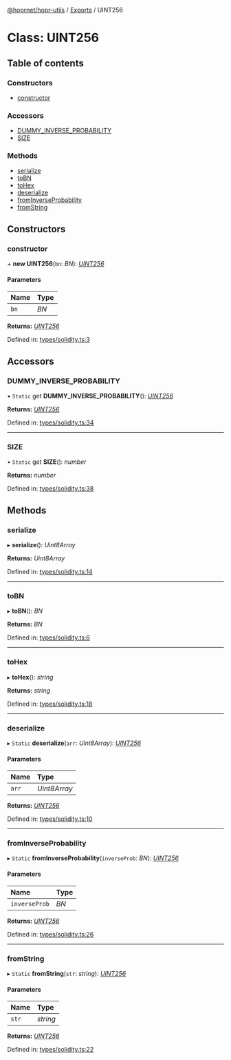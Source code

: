 [@hoprnet/hopr-utils](../README.md) / [Exports](../modules.md) / UINT256

# Class: UINT256

## Table of contents

### Constructors

- [constructor](uint256.md#constructor)

### Accessors

- [DUMMY\_INVERSE\_PROBABILITY](uint256.md#dummy_inverse_probability)
- [SIZE](uint256.md#size)

### Methods

- [serialize](uint256.md#serialize)
- [toBN](uint256.md#tobn)
- [toHex](uint256.md#tohex)
- [deserialize](uint256.md#deserialize)
- [fromInverseProbability](uint256.md#frominverseprobability)
- [fromString](uint256.md#fromstring)

## Constructors

### constructor

\+ **new UINT256**(`bn`: *BN*): [*UINT256*](uint256.md)

#### Parameters

| Name | Type |
| :------ | :------ |
| `bn` | *BN* |

**Returns:** [*UINT256*](uint256.md)

Defined in: [types/solidity.ts:3](https://github.com/hoprnet/hoprnet/blob/master/packages/utils/src/types/solidity.ts#L3)

## Accessors

### DUMMY\_INVERSE\_PROBABILITY

• `Static` get **DUMMY_INVERSE_PROBABILITY**(): [*UINT256*](uint256.md)

**Returns:** [*UINT256*](uint256.md)

Defined in: [types/solidity.ts:34](https://github.com/hoprnet/hoprnet/blob/master/packages/utils/src/types/solidity.ts#L34)

___

### SIZE

• `Static` get **SIZE**(): *number*

**Returns:** *number*

Defined in: [types/solidity.ts:38](https://github.com/hoprnet/hoprnet/blob/master/packages/utils/src/types/solidity.ts#L38)

## Methods

### serialize

▸ **serialize**(): *Uint8Array*

**Returns:** *Uint8Array*

Defined in: [types/solidity.ts:14](https://github.com/hoprnet/hoprnet/blob/master/packages/utils/src/types/solidity.ts#L14)

___

### toBN

▸ **toBN**(): *BN*

**Returns:** *BN*

Defined in: [types/solidity.ts:6](https://github.com/hoprnet/hoprnet/blob/master/packages/utils/src/types/solidity.ts#L6)

___

### toHex

▸ **toHex**(): *string*

**Returns:** *string*

Defined in: [types/solidity.ts:18](https://github.com/hoprnet/hoprnet/blob/master/packages/utils/src/types/solidity.ts#L18)

___

### deserialize

▸ `Static` **deserialize**(`arr`: *Uint8Array*): [*UINT256*](uint256.md)

#### Parameters

| Name | Type |
| :------ | :------ |
| `arr` | *Uint8Array* |

**Returns:** [*UINT256*](uint256.md)

Defined in: [types/solidity.ts:10](https://github.com/hoprnet/hoprnet/blob/master/packages/utils/src/types/solidity.ts#L10)

___

### fromInverseProbability

▸ `Static` **fromInverseProbability**(`inverseProb`: *BN*): [*UINT256*](uint256.md)

#### Parameters

| Name | Type |
| :------ | :------ |
| `inverseProb` | *BN* |

**Returns:** [*UINT256*](uint256.md)

Defined in: [types/solidity.ts:26](https://github.com/hoprnet/hoprnet/blob/master/packages/utils/src/types/solidity.ts#L26)

___

### fromString

▸ `Static` **fromString**(`str`: *string*): [*UINT256*](uint256.md)

#### Parameters

| Name | Type |
| :------ | :------ |
| `str` | *string* |

**Returns:** [*UINT256*](uint256.md)

Defined in: [types/solidity.ts:22](https://github.com/hoprnet/hoprnet/blob/master/packages/utils/src/types/solidity.ts#L22)

